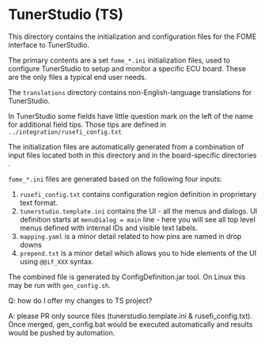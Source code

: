 # TunerStudio (TS)

This directory contains the initialization and configuration files for the
FOME interface to TunerStudio.

The primary contents are a set `fome_*.ini` initialization files, used to
configure TunerStudio to setup and monitor a specific ECU board.  These are
the only files a typical end user needs.

The `translations` directory contains non-English-language translations
for TunerStudio.

In TunerStudio some fields have little question mark on the left of the name for additional field tips.
Those tips are defined in `../integration/rusefi_config.txt`

The initialization files are automatically generated from a combination
of input files located both in this directory and in the board-specific
directories .

`fome_*.ini` files are generated based on the following four inputs:
1) `rusefi_config.txt` contains configuration region definition in proprietary text format.
2) `tunerstudio.template.ini` contains the UI - all the menus and dialogs. UI definition starts at `menuDialog = main`
line - here you will see all top level menus defined with internal IDs and visible text labels.
3) `mapping.yaml` is a minor detail related to how pins are named in drop downs
4) `prepend.txt` is a minor detail which allows you to hide elements of the UI using `@@if_XXX` syntax.


The combined file is generated by ConfigDefinition.jar tool.
On Linux this may be run with `gen_config.sh`.


Q: how do I offer my changes to TS project?

A: please PR only source files (tunerstudio.template.ini & rusefi_config.txt). Once merged, gen_config.bat would be executed automatically and results would be pushed by automation.
